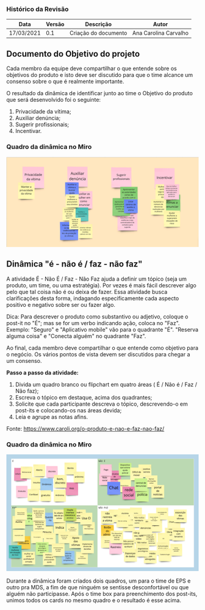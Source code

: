 ### Histórico da Revisão
| Data | Versão | Descrição | Autor |
|---|---|---|---|
| 17/03/2021| 0.1 |Criação do documento | Ana Carolina Carvalho |

## Documento do Objetivo do projeto

Cada membro da equipe deve compartilhar o que entende sobre os objetivos do produto e isto deve ser discutido para que o time alcance um consenso sobre o que é realmente importante.

O resultado da dinâmica de identificar junto ao time o Objetivo do produto que será desenvolvido foi o seguinte:

1. Privacidade da vítima;
2. Auxiliar denúncia;
3. Sugerir profissionais;
4. Incentivar.

### Quadro da dinâmica no Miro

![objetivo](../../../img/objetivo.png)


## Dinâmica "é - não é / faz - não faz"

A atividade É - Não É / Faz - Não Faz ajuda a definir um tópico (seja um produto, um time, ou uma estratégia). Por vezes é mais fácil descrever algo pelo que tal coisa não é ou deixa de fazer. Essa atividade busca clarificações desta forma, indagando especificamente cada aspecto positivo e negativo sobre ser ou fazer algo.

Dica: Para descrever o produto como substantivo ou adjetivo, coloque o post-it no "É"; mas se for um verbo indicando ação, coloca no "Faz". Exemplo: "Seguro" e "Aplicativo mobile" vão para o quadrante "É". "Reserva alguma coisa" e "Conecta alguém" no quadrante "Faz".

Ao final, cada membro deve compartilhar o que entende como objetivo para o negócio. Os vários pontos de vista devem ser discutidos para chegar a um consenso.

**Passo a passo da atividade:**

1. Divida um quadro branco ou flipchart em quatro áreas ( É / Não é / Faz / Não faz);
2. Escreva o tópico em destaque, acima dos quadrantes;
3. Solicite que cada participante descreva o tópico, descrevendo-o em post-its e colocando-os nas áreas devida;
4. Leia e agrupe as notas afins.

Fonte: https://www.caroli.org/o-produto-e-nao-e-faz-nao-faz/

### Quadro da dinâmica no Miro

![enaoe](../../../img/enaoe.png)

Durante a dinâmica foram criados dois quadros, um para o time de EPS e outro pra MDS, a fim de que ninguém se sentisse desconfortável ou que alguém não participasse. Após o time box para preenchimento dos post-its, unimos todos os cards no mesmo quadro e o resultado é esse acima.